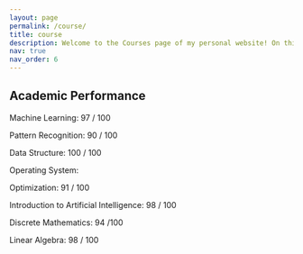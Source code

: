 ```yaml
---
layout: page
permalink: /course/
title: course
description: Welcome to the Courses page of my personal website! On this page, I highlight the core courses from my undergraduate studies, reflecting my academic performance and interests.
nav: true
nav_order: 6
---
```

## Academic Performance

Machine Learning: 97 / 100

Pattern Recognition: 90 / 100

Data Structure: 100 / 100

Operating System: 

Optimization: 91 / 100

Introduction to Artificial Intelligence: 98 / 100

Discrete Mathematics: 94 /100

Linear Algebra: 98 / 100


